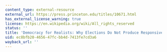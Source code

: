 ```yaml
---
content_type: external-resource
external_url: https://press.princeton.edu/titles/10671.html
has_external_license_warning: true
license: https://en.wikipedia.org/wiki/All_rights_reserved
status: ''
title: 'Democracy for Realists: Why Elections Do Not Produce Responsive Government'
uid: ec8bfb20-4656-47fc-bb4d-7413fe7cd3a6
wayback_url: ''
---
```

